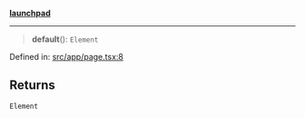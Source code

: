 [**launchpad**](index.md)

***

> **default**(): `Element`

Defined in: [src/app/page.tsx:8](https://github.com/victorbratov/launchpad/blob/76a3946e066bd4867b4d8959b0de6dc2965f2137/src/app/page.tsx#L8)

## Returns

`Element`
